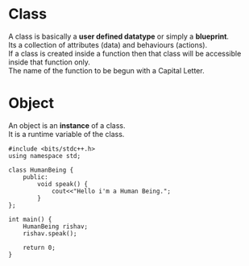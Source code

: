 # Class

A class is basically a **user defined datatype** or simply a **blueprint**.  
Its a collection of attributes (data) and behaviours (actions).  
If a class is created inside a function then that class will be accessible inside that function only.  
The name of the function to be begun with a Capital Letter.  
  
# Object  
  
An object is an **instance** of a class.  
It is a runtime variable of the class.  
  
```
#include <bits/stdc++.h>
using namespace std;

class HumanBeing {
    public:
        void speak() {
            cout<<"Hello i'm a Human Being.";
        }
};

int main() {
    HumanBeing rishav;
    rishav.speak();
    
    return 0;
}
```
